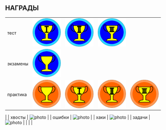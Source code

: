 ﻿## НАГРАДЫ



|        |           |         |           |          |
|:-------|:---------:|:-------:|:---------:|:-------:|
| тест     | ![photo](../img/bages/first.svg) | ![photo](../img/bages/second.svg) | ![photo](../img/bages/third.svg)|
| экзамены | ![photo](../img/bages/exams.svg) |
| практика | ![photo](../img/bages/praktika.svg) | ![photo](../img/bages/first2.svg) | ![photo](../img/bages/second2.svg)| ![photo](../img/bages/third2.svg)|
|
| хвосты   | ![photo](../img/bages/---.svg) |
| ошибки   | ![photo](../img/bages/---.svg) |
| хаки   | ![photo](../img/bages/---.svg) |
| задачи   | ![photo](../img/bages/---.svg) |
| | |
